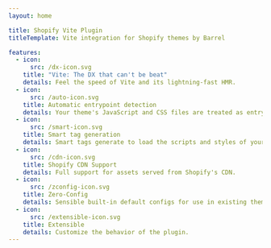 ```yaml
---
layout: home

title: Shopify Vite Plugin
titleTemplate: Vite integration for Shopify themes by Barrel

features:
  - icon:
      src: /dx-icon.svg
    title: "Vite: The DX that can't be beat"
    details: Feel the speed of Vite and its lightning-fast HMR.
  - icon:
      src: /auto-icon.svg
    title: Automatic entrypoint detection
    details: Your theme's JavaScript and CSS files are treated as entrypoints for Vite.
  - icon:
      src: /smart-icon.svg
    title: Smart tag generation
    details: Smart tags generate to load the scripts and styles of your theme.
  - icon:
      src: /cdn-icon.svg
    title: Shopify CDN Support
    details: Full support for assets served from Shopify's CDN.
  - icon:
      src: /zconfig-icon.svg
    title: Zero-Config
    details: Sensible built-in default configs for use in existing themes.
  - icon:
      src: /extensible-icon.svg
    title: Extensible
    details: Customize the behavior of the plugin.
---
```

